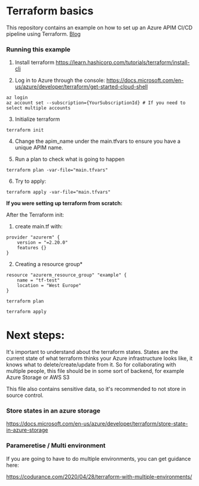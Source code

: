 
  

# Terraform basics

  

This repository contains an example on how to set up an Azure APIM CI/CD pipeline using Terraform.
[Blog](https://google.com)

### Running this example

  1. Install terraform https://learn.hashicorp.com/tutorials/terraform/install-cli

  2. Log in to Azure through the console: https://docs.microsoft.com/en-us/azure/developer/terraform/get-started-cloud-shell
  
    az login
    az account set --subscription={YourSubscriptionId} # If you need to select multiple accounts

  3. Initialize terraform

    terraform init

  4. Change the apim_name under the main.tfvars to ensure you have a unique APIM name.

  5. Run a plan to check what is going to happen

    terraform plan -var-file="main.tfvars"

  6. Try to apply:

    terraform apply -var-file="main.tfvars"


**If you were setting up terraform from scratch:**

After the Terraform init:

  1. create main.tf with:

    provider "azurerm" {    
	    version = "=2.20.0"	    
	    features {}  
    }

  

  2. Creating a resource group*

    resource "azurerm_resource_group" "example" {    
        name = "tf-test"
        location = "West Europe"    
    }

    terraform plan
    
    terraform apply
  
# Next steps:

It's important to understand about the terraform states. States are the current state of what terraform thinks your Azure infrastructure looks like, it knows what to delete/create/update from it. So for collaborating with multiple people, this file should be in some sort of backend, for example Azure Storage or AWS S3

This file also contains sensitive data, so it's recommended to not store in source control.

### Store states in an azure storage
https://docs.microsoft.com/en-us/azure/developer/terraform/store-state-in-azure-storage


### Parameretise / Multi environment
If you are going to have to do multiple environments, you can get guidance here: 

https://codurance.com/2020/04/28/terraform-with-multiple-environments/




